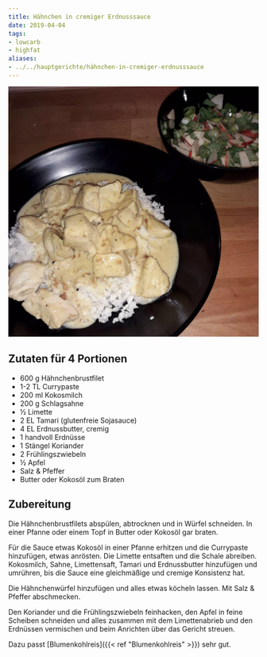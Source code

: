 ```yaml
---
title: Hähnchen in cremiger Erdnusssauce
date: 2019-04-04
tags:
- lowcarb
- highfat
aliases:
- ../../hauptgerichte/hähnchen-in-cremiger-erdnusssauce
---
```


![](/img/haehnchen-in-cremiger-erdnusssauce.webp)

## Zutaten für 4 Portionen
- 600 g     Hähnchenbrustfilet
- 1-2 TL    Currypaste
- 200 ml    Kokosmilch
- 200 g     Schlagsahne
- ½         Limette
- 2 EL      Tamari (glutenfreie Sojasauce)
- 4 EL      Erdnussbutter, cremig
- 1         handvoll Erdnüsse
- 1         Stängel Koriander
- 2         Frühlingszwiebeln
- ½         Apfel
- Salz & Pfeffer
- Butter oder Kokosöl zum Braten

## Zubereitung
Die Hähnchenbrustfilets abspülen, abtrocknen und in Würfel schneiden. In einer Pfanne oder einem Topf in Butter oder Kokosöl gar braten.

Für die Sauce etwas Kokosöl in einer Pfanne erhitzen und die Currypaste hinzufügen, etwas anrösten. Die Limette entsaften und die Schale abreiben. Kokosmilch, Sahne, Limettensaft, Tamari und Erdnussbutter hinzufügen und umrühren, bis die Sauce eine gleichmäßige und cremige Konsistenz hat.

Die Hähnchenwürfel hinzufügen und alles etwas köcheln lassen. Mit Salz & Pfeffer abschmecken.

Den Koriander und die Frühlingszwiebeln feinhacken, den Apfel in feine Scheiben schneiden und alles zusammen mit dem Limettenabrieb und den Erdnüssen vermischen und beim Anrichten über das Gericht streuen.

Dazu passt [Blumenkohlreis]({{< ref "Blumenkohlreis" >}}) sehr gut.

